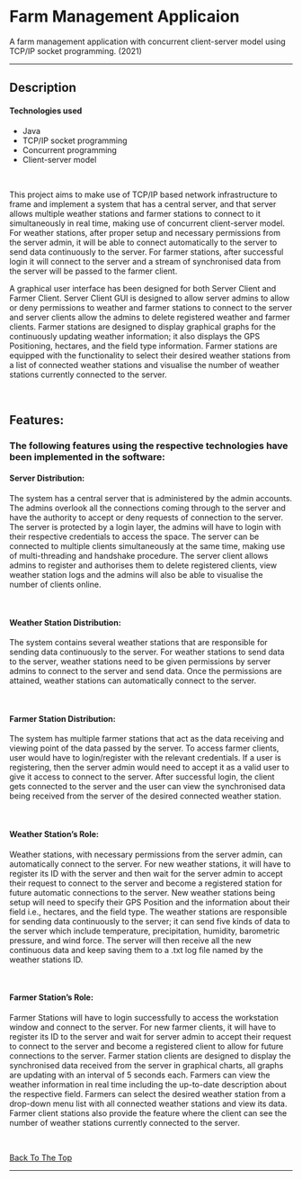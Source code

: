 # Farm Management Applicaion
 A farm management application with concurrent client-server model using TCP/IP socket programming. (2021)

---

## Description

#### Technologies used

- Java
- TCP/IP socket programming
- Concurrent programming
- Client-server model

<br/>

This project aims to make use of TCP/IP based network infrastructure to frame and implement a system that has a central server, and that server allows multiple weather stations and farmer stations to connect to it simultaneously in real time, making use of concurrent client-server model. For weather stations, after proper setup and necessary permissions from the server admin, it will be able to connect automatically to the server to send data continuously to the server. For farmer stations, after successful login it will connect to the server and a stream of synchronised data from the server will be passed to the farmer client.

A graphical user interface has been designed for both Server Client and Farmer Client. Server Client GUI is designed to allow server admins to allow or deny permissions to weather and farmer stations to connect to the server and server clients allow the admins to delete registered weather and farmer clients. Farmer stations are designed to display graphical graphs for the continuously updating weather information; it also displays the GPS Positioning, hectares, and the field type information. Farmer stations are equipped with the functionality to select their desired weather stations from a list of connected weather stations and visualise the number of weather stations currently connected to the server.

<br/>

## Features:
### The following features using the respective technologies have been implemented in the software:
#### Server Distribution:
The system has a central server that is administered by the admin accounts. The admins overlook all the connections coming through to the server and have the authority to accept or deny requests of connection to the server. The server is protected by a login layer, the admins will have to login with their respective credentials to access the space. The server can be connected to multiple clients simultaneously at the same time, making use of multi-threading and handshake procedure. The server client allows admins to register and authorises them to delete registered clients, view weather station logs and the admins will also be able to visualise the number of clients online.

<br/>

#### Weather Station Distribution:
The system contains several weather stations that are responsible for sending data continuously to the server. For weather stations to send data to the server, weather stations need to be given permissions by server admins to connect to the server and send data. Once the permissions are attained, weather stations can automatically connect to the server.

<br/>

#### Farmer Station Distribution:
The system has multiple farmer stations that act as the data receiving and viewing point of the data passed by the server. To access farmer clients, user would have to login/register with the relevant credentials. If a user is registering, then the server admin would need to accept it as a valid user to give it access to connect to the server. After successful login, the client gets connected to the server and the user can view the synchronised data being received from the server of the desired connected weather station.

<br/>

#### Weather Station’s Role:
Weather stations, with necessary permissions from the server admin, can automatically connect to the server. For new weather stations, it will have to register its ID with the server and then wait for the server admin to accept their request to connect to the server and become a registered station for future automatic connections to the server. New weather stations being setup will need to specify their GPS Position and the information about their field i.e., hectares, and the field type. The weather stations are responsible for sending data continuously to the server; it can send five kinds of data to the server which include temperature, precipitation, humidity, barometric pressure, and wind force. The server will then receive all the new continuous data and keep saving them to a .txt log file named by the weather stations ID.

<br/>

#### Farmer Station’s Role:
Farmer Stations will have to login successfully to access the workstation window and connect to the server. For new farmer clients, it will have to register its ID to the server and wait for server admin to accept their request to connect to the server and become a registered client to allow for future connections to the server. Farmer station clients are designed to display the synchronised data received from the server in graphical charts, all graphs are updating with an interval of 5 seconds each. Farmers can view the weather information in real time including the up-to-date description about the respective field. Farmers can select the desired weather station from a drop-down menu list with all connected weather stations and view its data. Farmer client stations also provide the feature where the client can see the number of weather stations currently connected to the server.

<br/>

[Back To The Top](#farm-management-application)

---
